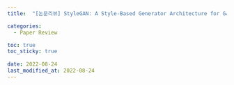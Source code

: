 ```yaml
---
title:  "[논문리뷰] StyleGAN: A Style-Based Generator Architecture for GANs"

categories:
  - Paper Review

toc: true
toc_sticky: true
 
date: 2022-08-24
last_modified_at: 2022-08-24
---
```


<br/><br/>
